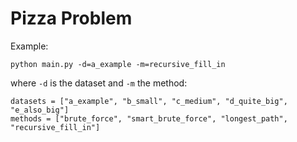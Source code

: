 # Pizza Problem
Example:
```
python main.py -d=a_example -m=recursive_fill_in
```
where `-d` is the dataset and `-m` the method:
```
datasets = ["a_example", "b_small", "c_medium", "d_quite_big", "e_also_big"]
methods = ["brute_force", "smart_brute_force", "longest_path", "recursive_fill_in"]
```

